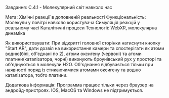Завдання:
C.4.1 - Молекулярний світ навколо нас

Мета: Хімічні реакції в доповненій реальності
Функціональність:
Молекули у повітрі навколо користувача
Симуляція реакцій у реальному часі
Каталітичні процеси
Технології: WebXR, молекулярна динаміка


Як використовувати:
При відкритті головної сторінки натиснути кнопку "Start AR", дати дозвіл на використання камери та спостерігати як атоми водню(білі, об'єднані по 2), атоми оксигену (червоні) та атоми платини(каталізатора, чорні) виконують броунівський рух у просторі та об'єднуються в молекули H2O. Об'єднання відбувається тільки при наявності поряд із стикаючимися атомами оксигену та водню каталізатора, тобто платини.

Додаткова інформація:
Программа працює тільки через браузер на андройд-пристроях. IOS, MacOS та Windows не підтримується.
